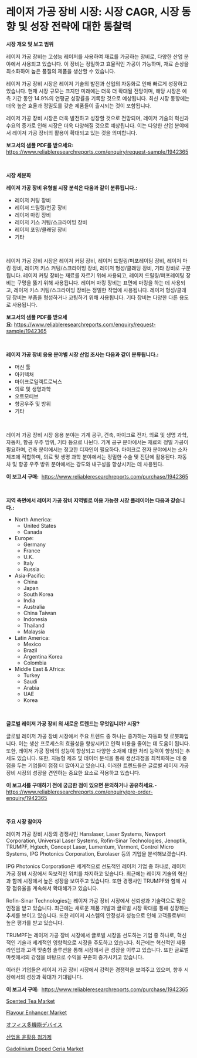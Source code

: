 <p><h1>레이저 가공 장비 시장: 시장 CAGR, 시장 동향 및 성장 전략에 대한 통찰력</h1></p><p><strong>시장 개요 및 보고 범위</strong></p>
<p><p>레이저 가공 장비는 고성능 레이저를 사용하여 재료를 가공하는 장비로, 다양한 산업 분야에서 사용되고 있습니다. 이 장비는 정밀하고 효율적인 가공이 가능하며, 재료 손상을 최소화하여 높은 품질의 제품을 생산할 수 있습니다.</p><p>레이저 가공 장비 시장은 레이저 기술의 발전과 산업의 자동화로 인해 빠르게 성장하고 있습니다. 현재 시장 규모는 크지만 미래에는 더욱 더 확대될 전망이며, 해당 시장은 예측 기간 동안 14.9%의 연평균 성장률을 기록할 것으로 예상됩니다. 최신 시장 동향에는 더욱 높은 효율과 정밀도를 갖춘 제품들이 출시되는 것이 포함됩니다.</p><p>레이저 가공 장비 시장은 더욱 발전하고 성장할 것으로 전망되며, 레이저 기술의 혁신과 수요의 증가로 인해 시장은 더욱 다양해질 것으로 예상됩니다. 이는 다양한 산업 분야에서 레이저 가공 장비의 활용이 확대되고 있는 것을 의미합니다.</p></p>
<p><strong>보고서의 샘플 PDF를 받으세요:</strong> <a href="https://www.reliableresearchreports.com/enquiry/request-sample/1942365">https://www.reliableresearchreports.com/enquiry/request-sample/1942365</a></p>
<p>&nbsp;</p>
<p><strong>시장 세분화</strong></p>
<p><strong>레이저 가공 장비 유형별 시장 분석은 다음과 같이 분류됩니다.:</strong></p>
<p><ul><li>레이저 커팅 장비</li><li>레이저 드릴링/천공 장비</li><li>레이저 마킹 장비</li><li>레이저 키스 커팅/스크라이빙 장비</li><li>레이저 포밍/클래딩 장비</li><li>기타</li></ul></p>
<p>&nbsp;</p>
<p><p>레이저 가공 장비 시장은 레이저 커팅 장비, 레이저 드릴링/퍼포레이팅 장비, 레이저 마킹 장비, 레이저 키스 커팅/스크라이빙 장비, 레이저 형성/클래딩 장비, 기타 장비로 구분됩니다. 레이저 커팅 장비는 재료를 자르기 위해 사용되고, 레이저 드릴링/퍼포레이팅 장비는 구멍을 뚫기 위해 사용됩니다. 레이저 마킹 장비는 표면에 마킹을 하는 데 사용되고, 레이저 키스 커팅/스크라이빙 장비는 정밀한 작업에 사용됩니다. 레이저 형성/클래딩 장비는 부품을 형성하거나 코팅하기 위해 사용됩니다. 기타 장비는 다양한 다른 용도로 사용됩니다.</p></p>
<p><strong>보고서의 샘플 PDF를 받으세요:</strong>&nbsp;<a href="https://www.reliableresearchreports.com/enquiry/request-sample/1942365">https://www.reliableresearchreports.com/enquiry/request-sample/1942365</a></p>
<p>&nbsp;</p>
<p><strong> 레이저 가공 장비 응용 분야별 시장 산업 조사는 다음과 같이 분류됩니다.:</strong></p>
<p><ul><li>머신 툴</li><li>아키텍처</li><li>마이크로일렉트로닉스</li><li>의료 및 생명과학</li><li>오토모티브</li><li>항공우주 및 방위</li><li>기타</li></ul></p>
<p>&nbsp;</p>
<p><p>레이저 가공 장비 시장 응용 분야는 기계 공구, 건축, 마이크로 전자, 의료 및 생명 과학, 자동차, 항공 우주 방위, 기타 등으로 나뉜다. 기계 공구 분야에서는 재료의 정밀 가공이 필요하며, 건축 분야에서는 정교한 디자인이 필요하다. 마이크로 전자 분야에서는 소자 제조에 적합하며, 의료 및 생명 과학 분야에서는 정밀한 수술 및 진단에 활용된다. 자동차 및 항공 우주 방위 분야에서는 강도와 내구성을 향상시키는 데 사용된다.</p></p>
<p><strong>이 보고서 구매:</strong>&nbsp; <a href="https://www.reliableresearchreports.com/purchase/1942365">https://www.reliableresearchreports.com/purchase/1942365</a></p>
<p>&nbsp;</p>
<p><strong>지역 측면에서 레이저 가공 장비 지역별로 이용 가능한 시장 플레이어는 다음과 같습니다.:</strong></p>
<p><ul>
    <li>
        North America:
        <ul>
            <li>United States</li>
            <li>Canada</li>
        </ul>
    </li>
    <li>
        Europe:
        <ul>
            <li>Germany</li>
            <li>France</li>
            <li>U.K.</li>
            <li>Italy</li>
            <li>Russia</li>
        </ul>
    </li>
    <li>
        Asia-Pacific:
        <ul>
            <li>China</li>
            <li>Japan</li>
            <li>South Korea</li>
            <li>India</li>
            <li>Australia</li>
            <li>China Taiwan</li>
            <li>Indonesia</li>
            <li>Thailand</li>
            <li>Malaysia</li>
        </ul>
    </li>
    <li>
        Latin America:
        <ul>
            <li>Mexico</li>
            <li>Brazil</li>
            <li>Argentina Korea</li>
            <li>Colombia</li>
        </ul>
    </li>
    <li>
        Middle East & Africa:
        <ul>
            <li>Turkey</li>
            <li>Saudi</li>
            <li>Arabia</li>
            <li>UAE</li>
            <li>Korea</li>
        </ul>
    </li>
    </ul></p>
<p>&nbsp;</p>
<p><strong>글로벌 레이저 가공 장비 의 새로운 트렌드는 무엇입니까? 시장?</strong></p>
<p><p>글로벌 레이저 가공 장비 시장에서 주요 트렌드 중 하나는 증가하는 자동화 및 로봇화입니다. 이는 생산 프로세스의 효율성을 향상시키고 인력 비용을 줄이는 데 도움이 됩니다. 또한, 레이저 가공 장비의 성능이 향상되고 다양한 소재에 대한 처리 능력이 향상되는 추세도 있습니다. 또한, 지능형 제조 및 데이터 분석을 통해 생산과정을 최적화하는 데 중점을 두는 기업들이 점점 더 많아지고 있습니다. 이러한 트렌드들은 글로벌 레이저 가공 장비 시장의 성장을 견인하는 중요한 요소로 작용하고 있습니다.</p></p>
<p><strong>이 보고서를 구매하기 전에 궁금한 점이 있으면 문의하거나 공유하세요.</strong>- <a href="https://www.reliableresearchreports.com/enquiry/pre-order-enquiry/1942365">https://www.reliableresearchreports.com/enquiry/pre-order-enquiry/1942365</a></p>
<p>&nbsp;</p>
<p><strong>주요 시장 참여자</strong></p>
<p><p>레이저 가공 장비 시장의 경쟁사인 Hanslaser, Laser Systems, Newport Corporation, Universal Laser Systems, Rofin-Sinar Technologies, Jenoptik, TRUMPF, Hgtech, Concept Laser, Lumentum, Vermont, Control Micro Systems, IPG Photonics Corporation, Eurolaser 등의 기업을 분석해보겠습니다.</p><p>IPG Photonics Corporation은 세계적으로 선도적인 레이저 기업 중 하나로, 레이저 가공 장비 시장에서 독보적인 위치를 차지하고 있습니다. 최근에는 레이저 기술의 혁신과 함께 시장에서 높은 성장을 보여주고 있습니다. 또한 경쟁사인 TRUMPF와 함께 시장 점유율을 계속해서 확대해가고 있습니다.</p><p>Rofin-Sinar Technologies는 레이저 가공 장비 시장에서 신뢰성과 기술력으로 많은 인정을 받고 있습니다. 최근에는 새로운 제품 개발과 글로벌 시장 확대를 통해 성장하는 추세를 보이고 있습니다. 또한 레이저 시스템의 안정성과 성능으로 인해 고객들로부터 높은 평가를 받고 있습니다.</p><p>TRUMPF는 레이저 가공 장비 시장에서 글로벌 시장을 선도하는 기업 중 하나로, 혁신적인 기술과 세계적인 영향력으로 시장을 주도하고 있습니다. 최근에는 혁신적인 제품 라인업과 고객 맞춤형 솔루션을 통해 시장에서 큰 성장을 이루고 있습니다. 또한 글로벌 마켓에서의 강점을 바탕으로 수익을 꾸준히 증가시키고 있습니다.</p><p>이러한 기업들은 레이저 가공 장비 시장에서 강력한 경쟁력을 보여주고 있으며, 향후 시장에서의 성장과 확대가 기대됩니다.</p></p>
<p><strong>이 보고서 구매:</strong>&nbsp;&nbsp;<a href="https://www.reliableresearchreports.com/purchase/1942365">https://www.reliableresearchreports.com/purchase/1942365</a></p>
<p><p><a href="https://view.publitas.com/reportprime-1/scented-tea-market-insights-market-players-and-forecast-till-2031/">Scented Tea Market</a></p><p><a href="https://issuu.com/reportprime-2/docs/flavour-enhancer-market-size-2030.pptx">Flavour Enhancer Market</a></p><p><a href="https://github.com/ksxzwxabcuynh011/Market-Research-Report-List-1/blob/main/2577536191269.md">オフィス多機能デバイス</a></p><p><a href="https://github.com/vskv4779xr1/Market-Research-Report-List-1/blob/main/6923093191115.md">산업용 윤활유 첨가제</a></p><p><a href="https://issuu.com/reportprime-2/docs/gadolinium-doped-ceria-market-size-2030.pptx">Gadolinium Doped Ceria Market</a></p></p>
